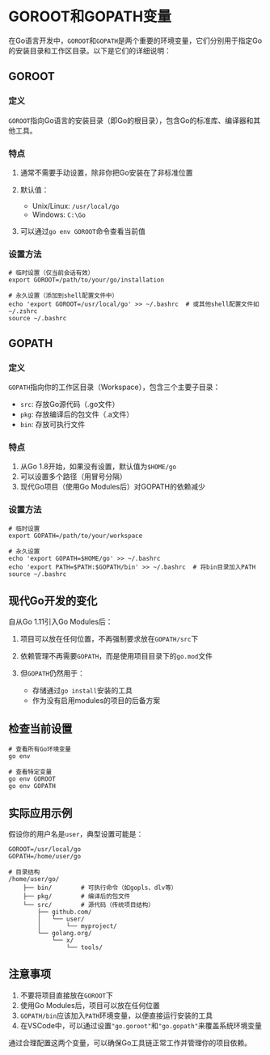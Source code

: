 # GOROOT和GOPATH变量

在Go语言开发中，`GOROOT`​和`GOPATH`​是两个重要的环境变量，它们分别用于指定Go的安装目录和工作区目录。以下是它们的详细说明：

## GOROOT

### 定义

​`GOROOT`​指向Go语言的安装目录（即Go的根目录），包含Go的标准库、编译器和其他工具。

### 特点

1. 通常不需要手动设置，除非你把Go安装在了非标准位置
2. 默认值：

    * Unix/Linux: `/usr/local/go`​
    * Windows: `C:\Go`​
3. 可以通过`go env GOROOT`​命令查看当前值

### 设置方法

```
# 临时设置（仅当前会话有效）
export GOROOT=/path/to/your/go/installation

# 永久设置（添加到shell配置文件中）
echo 'export GOROOT=/usr/local/go' >> ~/.bashrc  # 或其他shell配置文件如~/.zshrc
source ~/.bashrc
```

## GOPATH

### 定义

​`GOPATH`​指向你的工作区目录（Workspace），包含三个主要子目录：

* ​`src`​: 存放Go源代码（.go文件）
* ​`pkg`​: 存放编译后的包文件（.a文件）
* ​`bin`​: 存放可执行文件

### 特点

1. 从Go 1.8开始，如果没有设置，默认值为`$HOME/go`​
2. 可以设置多个路径（用冒号分隔）
3. 现代Go项目（使用Go Modules后）对GOPATH的依赖减少

### 设置方法

```
# 临时设置
export GOPATH=/path/to/your/workspace

# 永久设置
echo 'export GOPATH=$HOME/go' >> ~/.bashrc
echo 'export PATH=$PATH:$GOPATH/bin' >> ~/.bashrc  # 将bin目录加入PATH
source ~/.bashrc
```

## 现代Go开发的变化

自从Go 1.11引入Go Modules后：

1. 项目可以放在任何位置，不再强制要求放在`GOPATH/src`​下
2. 依赖管理不再需要`GOPATH`​，而是使用项目目录下的`go.mod`​文件
3. 但`GOPATH`​仍然用于：

    * 存储通过`go install`​安装的工具
    * 作为没有启用modules的项目的后备方案

## 检查当前设置

```
# 查看所有Go环境变量
go env

# 查看特定变量
go env GOROOT
go env GOPATH
```

## 实际应用示例

假设你的用户名是`user`​，典型设置可能是：

```
GOROOT=/usr/local/go
GOPATH=/home/user/go

# 目录结构
/home/user/go/
    ├── bin/        # 可执行命令（如gopls、dlv等）
    ├── pkg/        # 编译后的包文件
    └── src/        # 源代码（传统项目结构）
        ├── github.com/
        │   └── user/
        │       └── myproject/
        └── golang.org/
            └── x/
                └── tools/
```

## 注意事项

1. 不要将项目直接放在`GOROOT`​下
2. 使用Go Modules后，项目可以放在任何位置
3. ​`GOPATH/bin`​应该加入`PATH`​环境变量，以便直接运行安装的工具
4. 在VSCode中，可以通过设置`"go.goroot"`​和`"go.gopath"`​来覆盖系统环境变量

通过合理配置这两个变量，可以确保Go工具链正常工作并管理你的项目依赖。

‍
